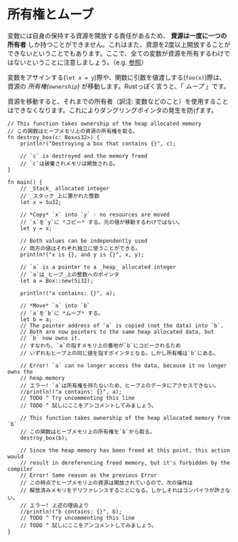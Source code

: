 <!--
# Ownership and moves
-->
# 所有権とムーブ

<!--
Because variables are in charge of freeing their own resources, 
**resources can only have one owner**. This also prevents resources 
from being freed more than once. Note that not all variables own 
resources (e.g. [references]).
-->
変数には自身の保持する資源を開放する責任があるため、 **資源は一度に一つの所有者** しか持つことができません。これはまた、資源を2度以上開放することができないということでもあります。ここで、全ての変数が資源を所有するわけではないということに注意しましょう。（e.g. [参照][references]）

<!--
When doing assignments (`let x = y`) or passing function arguments by value
(`foo(x)`), the *ownership* of the resources is transferred. In Rust-speak, 
this is known as a *move*.
-->
変数をアサインする(`let x = y`)際や、関数に引数を値渡しする(`foo(x)`)際は、資源の *所有権(`ownership`)* が移動します。Rustっぽく言うと、「 *ムーブ* 」です。

<!--
After moving resources, the previous owner can no longer be used. This avoids
creating dangling pointers.
-->
資源を移動すると、それまでの所有者（訳注: 変数などのこと）を使用することはできなくなります。これによりダングリングポインタの発生を防げます。

```rust,editable
// This function takes ownership of the heap allocated memory
// この関数はヒープメモリ上の資源の所有権を取る。
fn destroy_box(c: Box<i32>) {
    println!("Destroying a box that contains {}", c);

    // `c` is destroyed and the memory freed
    // `c`は破棄されメモリは開放される。
}

fn main() {
    // _Stack_ allocated integer
    // _スタック_上に置かれた整数
    let x = 5u32;

    // *Copy* `x` into `y` - no resources are moved
    // `x`を`y`に *コピー* する。元の値が移動するわけではない。
    let y = x;

    // Both values can be independently used
    // 両方の値はそれぞれ独立に使うことができる。
    println!("x is {}, and y is {}", x, y);

    // `a` is a pointer to a _heap_ allocated integer
    // `a`は_ヒープ_上の整数へのポインタ
    let a = Box::new(5i32);

    println!("a contains: {}", a);

    // *Move* `a` into `b`
    // `a`を`b`に *ムーブ* する。
    let b = a;
    // The pointer address of `a` is copied (not the data) into `b`.
    // Both are now pointers to the same heap allocated data, but
    // `b` now owns it.
    // すなわち、`a`の指すメモリ上の番地が`b`にコピーされるため
    // いずれもヒープ上の同じ値を指すポインタとなる。しかし所有権は`b`にある。
    
    // Error! `a` can no longer access the data, because it no longer owns the
    // heap memory
    // エラー! `a`は所有権を持たないため、ヒープ上のデータにアクセスできない。
    //println!("a contains: {}", a);
    // TODO ^ Try uncommenting this line
    // TODO ^ 試しにここをアンコメントしてみましょう。

    // This function takes ownership of the heap allocated memory from `b`
    // この関数はヒープメモリ上の所有権を`b`から取る。
    destroy_box(b);

    // Since the heap memory has been freed at this point, this action would
    // result in dereferencing freed memory, but it's forbidden by the compiler
    // Error! Same reason as the previous Error
    // この時点でヒープメモリ上の資源は開放されているので、次の操作は
    // 解放済みメモリをデリファレンスすることになる。しかしそれはコンパイラが許さない。
    // エラー! 上述の理由より
    //println!("b contains: {}", b);
    // TODO ^ Try uncommenting this line
    // TODO ^ 試しにここをアンコメントしてみましょう。
}
```

[references]: ../flow_control/match/destructuring/destructure_pointers.md
